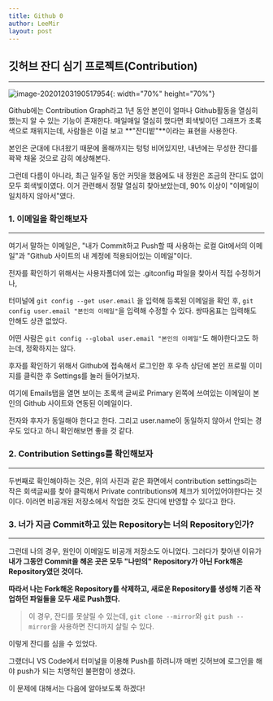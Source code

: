 ```yaml
---
title: Github 0
author: LeeMir
layout: post
---
```


## 깃허브 잔디 심기 프로젝트(Contribution)

- - -

![image-20201203190517954](https://user-images.githubusercontent.com/42960217/101017584-a04dce00-35ad-11eb-8ebe-91bb21285dd8.png){: width="70%" height="70%"}



Github에는 Contribution Graph라고 1년 동안 본인이 얼마나 Github활동을 열심히 했는지 알 수 있는 기능이 존재한다. 매일매일 열심히 했다면 회색빛이던 그래프가 초록색으로 채워지는데, 사람들은 이걸 보고 **"잔디밭"**이라는 표현을 사용한다.

본인은 군대에 다녀왔기 때문에 올해까지는 텅텅 비어있지만, 내년에는 무성한 잔디를 꽉꽉 채울 것으로 감히 예상해본다.



그런데 다름이 아니라, 최근 일주일 동안 커밋을 했음에도 내 정원은 조금의 잔디도 없이 모두 회색빛이였다. 이거 관련해서 정말 열심히 찾아보았는데, 90% 이상이 "이메일이 일치하지 않아서"였다.



### 1. 이메일을 확인해보자

------

여기서 말하는 이메일은, "내가 Commit하고 Push할 때 사용하는 로컬 Git에서의 이메일"과 "Github 사이트의 내 계정에 적용되어있는 이메일"이다.



전자를 확인하기 위해서는 사용자폴더에 있는 .gitconfig 파일을 찾아서 직접 수정하거나,

터미널에 `git config --get user.email` 을 입력해 등록된 이메일을 확인 후, `git config user.email "본인의 이메일"`을 입력해 수정할 수 있다. 쌍따옴표는 입력해도 안해도 상관 없었다.

어떤 사람은 `git config --global user.email "본인의 이메일"`도 해야한다고도 하는데, 정확하지는 않다.



후자를 확인하기 위해서 Github에 접속해서 로그인한 후 우측 상단에 본인 프로필 이미지를 클릭한 후 Settings를 눌러 들어가보자.

여기에 Emails탭을 열면 보이는 초록색 글씨로 Primary 왼쪽에 쓰여있는 이메일이 본인의 Github 사이트와 연동된 이메일이다.



전자와 후자가 동일해야 한다고 한다. 그리고 user.name이 동일하지 않아서 안되는 경우도 있다고 하니 확인해보면 좋을 것 같다.



### 2. Contribution Settings를 확인해보자

------

두번째로 확인해야하는 것은, 위의 사진과 같은 화면에서 contribution settings라는 작은 회색글씨를 찾아 클릭해서 Private contributions에 체크가 되어있어야한다는 것이다. 이러면 비공개된 저장소에서 작업한 것도 잔디에 반영할 수 있다고 한다.



### 3. 너가 지금 Commit하고 있는 Repository는 너의 Repository인가?

------

그런데 나의 경우, 원인이 이메일도 비공개 저장소도 아니었다. 그러다가 찾아낸 이유가 **내가 그동안 Commit을 해온 곳은 모두 "나만의" Repository가 아닌 Fork해온 Repository였던 것이다.**

**따라서 나는 Fork해온 Repository를 삭제하고, 새로운 Repository를 생성해 기존 작업하던 파일들을 모두 새로 Push했다.**



> 이 경우, 잔디를 못살릴 수 있는데, `git clone --mirror`와 `git push --mirror`을 사용하면 잔디까지 살릴 수 있다.



이렇게 잔디를 심을 수 있었다.

그랬더니 VS Code에서 터미널을 이용해 Push를 하려니까 매번 깃허브에 로그인을 해야 push가 되는 치명적인 불편함이 생겼다.

이 문제에 대해서는 다음에 알아보도록 하겠다!

